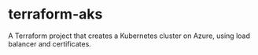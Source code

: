 # terraform-aks
A Terraform project that creates a Kubernetes cluster on Azure, using load balancer and certificates.
